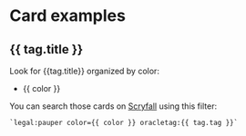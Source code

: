 # Card examples

<div v-for="tag, i in tags" :key="i">

## {{ tag.title }}

Look for {{tag.title}} organized by color:

<ul>
  <li v-for="color in colors" :key="color"><a :href="`https://scryfall.com/search?q=legal%3Apauper+oracletag%3A${tag.tag}$+color%3D${color}&order=cmc&dir=asc&as=grid&unique=cards`" target="_blank">{{ color }}</a></li>
</ul>

You can search those cards on [Scryfall](https://scryfall.com) using this filter:

```
`legal:pauper color={{ color }} oracletag:{{ tag.tag }}`
```

</div>

<script setup>
  import {ref} from "vue"

  const colors = ["W", "U", "B", "R", "G"];

  const tags = [{title: "Cantrip", tag: "cantrip"}, {title: "Combat tricks", tag: "combat-trick"}, {title: "Counterspells", tag: "counterspell"}];
</script>

